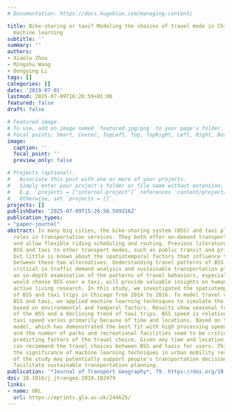 ```yaml
---
# Documentation: https://docs.hugoblox.com/managing-content/

title: Bike-sharing or taxi? Modeling the choices of travel mode in Chicago using
  machine learning
subtitle: ''
summary: ''
authors:
- Xiaolu Zhou
- Mingshu Wang
- Dongying Li
tags: []
categories: []
date: '2019-07-01'
lastmod: 2025-07-09T16:26:59+01:00
featured: false
draft: false

# Featured image
# To use, add an image named `featured.jpg/png` to your page's folder.
# Focal points: Smart, Center, TopLeft, Top, TopRight, Left, Right, BottomLeft, Bottom, BottomRight.
image:
  caption: ''
  focal_point: ''
  preview_only: false

# Projects (optional).
#   Associate this post with one or more of your projects.
#   Simply enter your project's folder or file name without extension.
#   E.g. `projects = ["internal-project"]` references `content/project/deep-learning/index.md`.
#   Otherwise, set `projects = []`.
projects: []
publishDate: '2025-07-09T15:26:58.599316Z'
publication_types:
- "paper-journal"
abstract: In many big cities, the bike-sharing system (BSS) and taxi play critical
  roles in transportation services. They both offer on-demand transportation options
  and allow flexible riding scheduling and routing. Previous literature has compared
  BSS and taxi to other transport modes, such as public transit and private automobile,
  but little is known about the spatiotemporal factors that influence travel choices
  between these two alternatives. Understanding travel patterns of BSS and taxi is
  critical in traffic demand analysis and sustainable transportation planning. Also,
  an in-depth examination of the patterns of travel behaviors, especially when one
  would choose BSS over a taxi, will provide valuable insights on human mobility and
  active living research. In this study, we investigated the spatiotemporal patterns
  of BSS and taxi trips in Chicago from 2014 to 2016. To model travel choices between
  BSS and taxi, we applied machine learning techniques to simulate the means of transport
  based on environmental and temporal factors. Results show seasonal trip variations
  of the BSS and a declining trend of taxi trips. BSS speed is relatively stable while
  taxi speed varies primarily because of time and locations. Based on the random forest
  model, which has demonstrated the best fit with high processing speed, travel distance
  and the number of parks and recreational facilities seem to be critical spatial
  predicting factors of the travel choice. Given any time and location, the model
  can recommend the travel choices between BSS and taxis for users. This study shows
  the significance of machine learning techniques in urban mobility research. Results
  of the study may potentially support people's transportation decision-making and
  facilitate sustainable transportation planning.
publication: '*Journal of Transport Geography*, 79. https://doi.org/10.1016/j.jtrangeo.2019.102479'
doi: 10.1016/j.jtrangeo.2019.102479
links:
- name: URL
  url: https://eprints.gla.ac.uk/244625/
---
```

